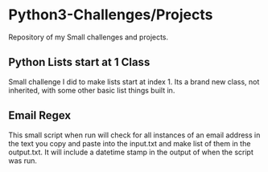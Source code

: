 # Python3-Challenges/Projects
Repository of my Small challenges and projects.


## Python Lists start at 1 Class
Small challenge I did to make lists start at index 1. Its a brand new class, not inherited, with some other basic list things built in.


## Email Regex
This small script when run will check for all instances of an email address in the text you copy and paste into the input.txt and make list of them in the output.txt. It will include a datetime stamp in the output of when the script was run.



